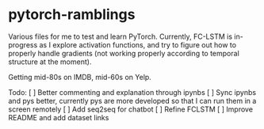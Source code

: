 # pytorch-ramblings

Various files for me to test and learn PyTorch. Currently, FC-LSTM is in-progress as I explore activation functions, and try to figure out how to properly handle gradients (not working properly according to temporal structure at the moment).

Getting mid-80s on IMDB, mid-60s on Yelp.

Todo:
[ ] Better commenting and explanation through ipynbs
[ ] Sync ipynbs and pys better, currently pys are more developed so that I can run them in a screen remotely
[ ] Add seq2seq for chatbot
[ ] Refine FCLSTM
[ ] Improve README and add dataset links
